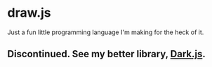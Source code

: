 # draw.js
Just a fun little programming language I'm making for the heck of it.

## Discontinued. See my better library, [Dark.js](https://github.com/99TheDark/Dark.js).

